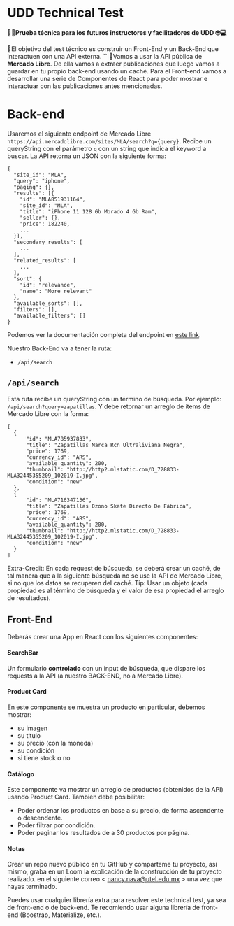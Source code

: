 
#  UDD Technical Test
**🤟🏻Prueba técnica para los futuros instructores y facilitadores de UDD 🤓💻**

📝El objetivo del test técnico es construir un Front-End y un Back-End que interactuen con una API externa.
``
👀Vamos a usar la API pública de **Mercado Libre**. De ella vamos a extraer publicaciones que luego vamos a guardar en tu propio back-end usando un caché. Para el Front-end vamos a desarrollar una serie de Componentes de React para poder mostrar e interactuar con las publicaciones antes mencionadas.

# Back-end

Usaremos el siguiente endpoint de Mercado Libre `https://api.mercadolibre.com/sites/MLA/search?q={query}`. Recibe un queryString con el parámetro `q` con un string que indica el keyword a buscar. La API retorna un JSON con la siguiente forma:

    {
      "site_id": "MLA",
      "query": "iphone",
      "paging": {},
      "results": [{
      	"id": "MLA851931164",
        "site_id": "MLA",
        "title": "iPhone 11 128 Gb Morado 4 Gb Ram",
        "seller": {},
        "price": 182240,
        ...
      }],
      "secondary_results": [
        ...
      ],
      "related_results": [
      	...
      ],
      "sort": {
        "id": "relevance",
        "name": "More relevant"
      },
      "available_sorts": [],
      "filters": [],
      "available_filters": []
    }

Podemos ver la documentación completa del endpoint en [este link](https://api.mercadolibre.com/sites/MLA/search?q=iphone).

Nuestro Back-End va a tener la ruta:

 - `/api/search`

## **`/api/search`**
Esta ruta recibe un queryString con un término de búsqueda. Por ejemplo: `/api/search?query=zapatillas`. Y debe retornar un arreglo de items de Mercado Libre con la forma:

    [
      {
          "id": "MLA785937833",
          "title": "Zapatillas Marca Rcn Ultraliviana Negra",
          "price": 1769,
          "currency_id": "ARS",
          "available_quantity": 200,
          "thumbnail": "http://http2.mlstatic.com/D_728833-MLA32445355209_102019-I.jpg",
          "condition": "new"
      },
      {
          "id": "MLA716347136",
          "title": "Zapatillas Ozono Skate Directo De Fábrica",
          "price": 1769,
          "currency_id": "ARS",
          "available_quantity": 200,
          "thumbnail": "http://http2.mlstatic.com/D_728833-MLA32445355209_102019-I.jpg",
          "condition": "new"
      }
    ]

Extra-Credit: En cada request de búsqueda, se deberá crear un caché, de tal manera que a la siguiente búsqueda no se use la API de Mercado Libre, si no que los datos se recuperen del caché. Tip: Usar un objeto (cada propiedad es al término de búsqueda y el valor de esa propiedad el arreglo de resultados).

## Front-End
Deberás crear una App en React con los siguientes componentes:

#### SearchBar
Un formulario **controlado** con un input de búsqueda, que dispare los requests a la API (a nuestro BACK-END, no a Mercado Libre).

#### Product Card
En este componente se muestra un producto en particular, debemos mostrar:

- su imagen
- su titulo
- su precio (con la moneda)
- su condición
- si tiene stock o no

#### Catálogo
Este componente va mostrar un arreglo de productos (obtenidos de la API) usando Product Card. Tambien debe posibilitar:

- Poder ordenar los productos en base a su precio, de forma ascendente o descendente.
- Poder filtrar por condición.
- Poder paginar los resultados de a 30 productos por página.

#### Notas
Crear un repo nuevo público en tu GitHub y comparteme tu proyecto, así mismo, graba en un Loom la explicación de la construcción de tu proyecto realizado. en el siguiente correo < nancy.nava@utel.edu.mx > una vez que hayas terminado.

Puedes usar cualquier librería extra para resolver este technical test, ya sea de front-end o de back-end. Te recomiendo usar alguna librería de front-end (Boostrap, Materialize, etc.).
